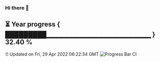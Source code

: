### Hi there 👋
⏳ Year progress { █████████▁▁▁▁▁▁▁▁▁▁▁▁▁▁▁▁▁▁▁▁▁ } 32.40 %
---
⏰ Updated on Fri, 29 Apr 2022 06:22:34 GMT
![Progress Bar CI](https://github.com/liununu/liununu/workflows/Progress%20Bar%20CI/badge.svg)
